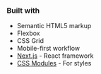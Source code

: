 ### Built with

- Semantic HTML5 markup
- Flexbox
- CSS Grid
- Mobile-first workflow
- [Next.js](https://nextjs.org/) - React framework
- [CSS Modules](https://github.com/css-modules/css-modules) - For styles
